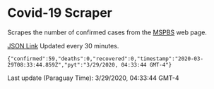 # Covid-19 Scraper

Scrapes the number of confirmed cases from the [MSPBS](https://www.mspbs.gov.py/covid-19.php) web page.

[JSON Link](https://jmayalag.github.io/covid19-scrape/cases.json)
Updated every 30 minutes.
```
{"confirmed":59,"deaths":0,"recovered":0,"timestamp":"2020-03-29T08:33:44.859Z","pyt":"3/29/2020, 04:33:44 GMT-4"}
```
Last update (Paraguay Time): 3/29/2020, 04:33:44 GMT-4